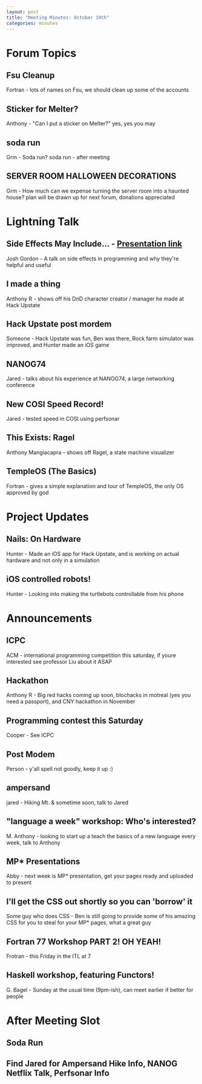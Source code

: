 ```yaml
---
layout: post
title: "Meeting Minutes: October 10th"
categories: minutes
---
```


# Forum Topics

## Fsu Cleanup
Fortran - lots of names on Fsu, we should clean up some of the accounts

## Sticker for Melter?
Anthony - "Can I put a sticker on Melter?" yes, yes you may

## soda run
Grm - Soda run? soda run - after meeting

## SERVER ROOM HALLOWEEN DECORATIONS
Grm - How much can we expense turning the server room into a haunted house? plan will be drawn up for next forum, donations appreciated

# Lightning Talk

## Side Effects May Include... - [Presentation link](https://docs.google.com/presentation/d/1HCI2U87EPzsb2kJfqNc1MpJDWzOoX2wEOiY4EmytvbA/edit?usp=sharing)
Josh Gordon - A talk on side effects in programming and why they're helpful and useful

## I made a thing
Anthony R - shows off his DnD character creator / manager he made at Hack Upstate

## Hack Upstate post mordem
Someone - Hack Upstate was fun, Ben was there, Rock farm simulator was improved, and Hunter made an iOS game

## NANOG74
Jared - talks about his experience at NANOG74, a large networking conference

## New COSI Speed Record!
Jared - tested speed in COSI using perfsonar

## This Exists: Ragel
Anthony Mangiacapra - shows off Ragel, a state machine visualizer

## TempleOS (The Basics)	
Fortran - gives a simple explanation and tour of TempleOS, the only OS approved by god

# Project Updates

## Nails: On Hardware
Hunter - Made an iOS app for Hack Upstate, and is working on actual hardware and not only in a simulation

## iOS controlled robots!
Hunter - Looking into making the turtlebots controllable from his phone

# Announcements

## ICPC
ACM - international programming competition this saturday, if youre interested see professor Liu about it ASAP

## Hackathon
Anthony R - Big red hacks coming up soon, blochacks in motreal (yes you need a passport), and CNY hackathon in November

## Programming contest this Saturday
Cooper - See ICPC

## Post Modem
Person - y'all spell not goodly, keep it up :)

## ampersand
jared - Hiking Mt. & sometime soon, talk to Jared

## "language a week" workshop: Who's interested?
M. Anthony - looking to start up a teach the basics of a new language every week, talk to Anthony

## MP* Presentations
Abby - next week is MP* presentation, get your pages ready and uploaded to present

## I'll get the CSS out shortly so you can 'borrow' it
Some guy who does CSS - Ben is still going to provide some of his amazing CSS for you to steal for your MP* pages, what a great guy

## Fortran 77 Workshop PART 2! OH YEAH!	
Frotran - this Friday in the ITL at 7

## Haskell workshop, featuring Functors!
G. Bagel - Sunday at the usual time (9pm-ish), can meet earlier if better for people

# After Meeting Slot

## Soda Run

## Find Jared for Ampersand Hike Info, NANOG Netflix Talk, Perfsonar Info	

